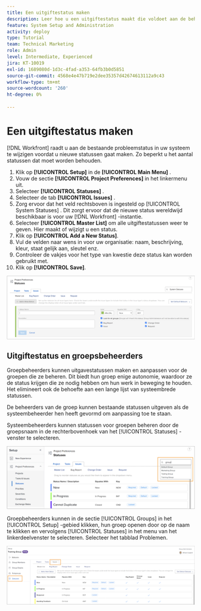 ```yaml
---
title: Een uitgiftestatus maken
description: Leer hoe u een uitgiftestatus maakt die voldoet aan de behoeften van de workflows van uw organisatie.
feature: System Setup and Administration
activity: deploy
type: Tutorial
team: Technical Marketing
role: Admin
level: Intermediate, Experienced
jira: KT-10019
exl-id: 1689080d-1d3c-4fad-a353-64fb3b0d5851
source-git-commit: 4568e4e47b719e2dee35357d42674613112a9c43
workflow-type: tm+mt
source-wordcount: '260'
ht-degree: 0%

---
```


# Een uitgiftestatus maken

[!DNL Workfront] raadt u aan de bestaande probleemstatus in uw systeem te wijzigen voordat u nieuwe statussen gaat maken. Zo beperkt u het aantal statussen dat moet worden behouden.

1. Klik op **[!UICONTROL Setup]** in de **[!UICONTROL Main Menu]** .
1. Vouw de sectie **[!UICONTROL Project Preferences]** in het linkermenu uit.
1. Selecteer **[!UICONTROL Statuses]** .
1. Selecteer de tab **[!UICONTROL Issues]** .
1. Zorg ervoor dat het veld rechtsboven is ingesteld op [!UICONTROL System Statuses] . Dit zorgt ervoor dat de nieuwe status wereldwijd beschikbaar is voor uw [!DNL Workfront] -instantie.
1. Selecteer **[!UICONTROL Master List]** om alle uitgiftestatussen weer te geven. Hier maakt of wijzigt u een status.
1. Klik op **[!UICONTROL Add a New Status]**.
1. Vul de velden naar wens in voor uw organisatie: naam, beschrijving, kleur, staat gelijk aan, sleutel enz.
1. Controleer de vakjes voor het type van kwestie deze status kan worden gebruikt met.
1. Klik op **[!UICONTROL Save]**.

![ Nieuw statusvenster op [!UICONTROL Statuses] pagina ](assets/admin-fund-create-issue-status.png)

## Uitgiftestatus en groepsbeheerders

Groepbeheerders kunnen uitgavestatussen maken en aanpassen voor de groepen die ze beheren. Dit biedt hun groep enige autonomie, waardoor ze de status krijgen die ze nodig hebben om hun werk in beweging te houden. Het elimineert ook de behoefte aan een lange lijst van systeembrede statussen.

De beheerders van de groep kunnen bestaande statussen uitgeven als de systeembeheerder hen heeft gevormd om aanpassing toe te staan.

Systeembeheerders kunnen statussen voor groepen beheren door de groepsnaam in de rechterbovenhoek van het [!UICONTROL Statuses] -venster te selecteren.

![ het lijstmenu van de Groep op [!UICONTROL Statuses] pagina ](assets/admin-fund-change-group-master-list.png)

Groepbeheerders kunnen in de sectie [!UICONTROL Groups] in het [!UICONTROL Setup] -gebied klikken, hun groep openen door op de naam te klikken en vervolgens [!UICONTROL Statuses] in het menu van het linkerdeelvenster te selecteren. Selecteer het tabblad Problemen.

![[!UICONTROL Statuses] sectie van [!UICONTROL Group] page ](assets/admin-fund-group-issue-statuses.png)

<!--
For detailed information on how managing statuses can be done by group administrators, see these articles:
Create and customize group statuses
Group administrators
-->

<!--
learn more URLs
Issue statuses
Create and customize system-wide statuses
-->
